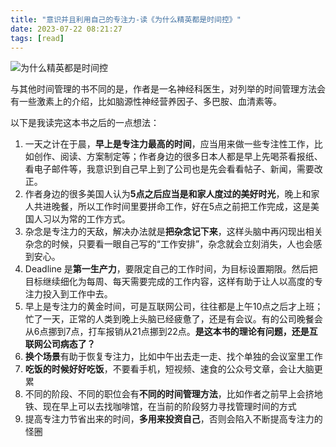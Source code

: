 ```yaml
---
title: "意识并且利用自己的专注力-读《为什么精英都是时间控》"
date: 2023-07-22 08:21:27
tags: [read]
---
```


![为什么精英都是时间控](https://img2.doubanio.com/lpic/s29733031.jpg)

与其他时间管理的书不同的是，作者是一名神经科医生，对列举的时间管理方法会有一些激素上的介绍，比如脑源性神经营养因子、多巴胺、血清素等。

以下是我读完这本书之后的一点想法：

1. 一天之计在于晨，**早上是专注力最高的时间**，应当用来做一些专注性工作，比如创作、阅读、方案制定等；作者身边的很多日本人都是早上先喝茶看报纸、看电子邮件等，我意识到自己早上到了公司也是先会看看帖子、新闻，需要改正。  
2. 作者身边的很多美国人认为**5点之后应当是和家人度过的美好时光**，晚上和家人共进晚餐，所以工作时间里要拼命工作，好在5点之前把工作完成，这是美国人习以为常的工作方式。  
3. 杂念是专注力的天敌，解决办法就是**把杂念记下来**，这样头脑中再闪现出相关杂念的时候，只要看一眼自己写的“工作安排”，杂念就会立刻消失，人也会感到安心。  
4. Deadline 是**第一生产力**，要限定自己的工作时间，为目标设置期限。然后把目标继续细化为每周、每天需要完成的工作内容，这样有助于让人以高度的专注力投入到工作中去。  
5. 早上是专注力的黄金时间，可是互联网公司，往往都是上午10点之后才上班；忙了一天，正常的人类到晚上头脑已经疲惫了，还是有会议。有的公司晚餐会从6点挪到7点，打车报销从21点挪到22点。**是这本书的理论有问题，还是互联网公司病态了？**  
6. **换个场景**有助于恢复专注力，比如中午出去走一走、找个单独的会议室里工作   
7. **吃饭的时候好好吃饭**，不要看手机，短视频、速食的公众号文章，会让大脑更累    
8. 不同的阶段、不同的职位会有**不同的时间管理方法**，比如作者之前早上会挤地铁、现在早上可以去找咖啡馆，在当前的阶段努力寻找管理时间的方式   
9. 提高专注力节省出来的时间，**多用来投资自己**，否则会陷入不断提高专注力的怪圈   

